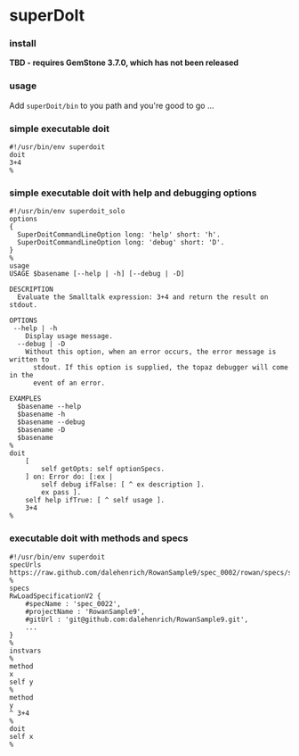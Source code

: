 # superDoIt

### install
**TBD - requires GemStone 3.7.0, which has not been released**

### usage
Add `superDoit/bin` to you path and you're good to go ...

### simple executable doit 
```
#!/usr/bin/env superdoit
doit
3+4
%
```
### simple executable doit with help and debugging options
```
#!/usr/bin/env superdoit_solo
options
{
  SuperDoitCommandLineOption long: 'help' short: 'h'.
  SuperDoitCommandLineOption long: 'debug' short: 'D'.
}
%
usage
USAGE $basename [--help | -h] [--debug | -D]

DESCRIPTION
  Evaluate the Smalltalk expression: 3+4 and return the result on stdout.

OPTIONS
 --help | -h
    Display usage message.
  --debug | -D
    Without this option, when an error occurs, the error message is written to
      stdout. If this option is supplied, the topaz debugger will come in the 
      event of an error.

EXAMPLES
  $basename --help
  $basename -h
  $basename --debug
  $basename -D
  $basename
%
doit
	[
		self getOpts: self optionSpecs.
	] on: Error do: [:ex | 
		self debug ifFalse: [ ^ ex description ].
		ex pass ].
	self help ifTrue: [ ^ self usage ].
	3+4
%
```
### executable doit with methods and specs
```
#!/usr/bin/env superdoit
specUrls
https://raw.github.com/dalehenrich/RowanSample9/spec_0002/rowan/specs/spec_0002.ston
%
specs
RwLoadSpecificationV2 {
	#specName : 'spec_0022',
	#projectName : 'RowanSample9',
	#gitUrl : 'git@github.com:dalehenrich/RowanSample9.git',
	...
}
%
instvars
%
method
x
self y
%
method
y
^ 3+4
%
doit
self x
%
```
